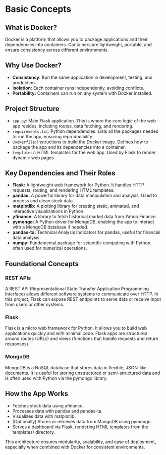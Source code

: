 # Basic Concepts

## What is Docker?
Docker is a platform that allows you to package applications and their dependencies into containers. Containers are lightweight, portable, and ensure consistency across different environments.

## Why Use Docker?
- **Consistency:** Run the same application in development, testing, and production.
- **Isolation:** Each container runs independently, avoiding conflicts.
- **Portability:** Containers can run on any system with Docker installed.

## Project Structure
- `app.py`: Main Flask application. This is where the core logic of the web app resides, including routes, data fetching, and rendering.
- `requirements.txt`: Python dependencies. Lists all the packages needed to run the app, ensuring reproducibility.
- `Dockerfile`: Instructions to build the Docker image. Defines how to package the app and its dependencies into a container.
- `templates/`: HTML templates for the web app. Used by Flask to render dynamic web pages.

## Key Dependencies and Their Roles
- **Flask:** A lightweight web framework for Python. It handles HTTP requests, routing, and rendering HTML templates.
- **pandas:** A powerful library for data manipulation and analysis. Used to process and clean stock data.
- **matplotlib:** A plotting library for creating static, animated, and interactive visualizations in Python.
- **yfinance:** A library to fetch historical market data from Yahoo Finance.
- **pymongo:** A Python driver for MongoDB, enabling the app to interact with a MongoDB database if needed.
- **pandas-ta:** Technical Analysis Indicators for pandas, useful for financial data analysis.
- **numpy:** Fundamental package for scientific computing with Python, often used for numerical operations.

## Foundational Concepts
### REST APIs
A REST API (Representational State Transfer Application Programming Interface) allows different software systems to communicate over HTTP. In this project, Flask can expose REST endpoints to serve data or receive input from users or other systems.

### Flask
Flask is a micro web framework for Python. It allows you to build web applications quickly and with minimal code. Flask apps are structured around routes (URLs) and views (functions that handle requests and return responses).

### MongoDB
MongoDB is a NoSQL database that stores data in flexible, JSON-like documents. It is useful for storing unstructured or semi-structured data and is often used with Python via the pymongo library.

## How the App Works
- Fetches stock data using yfinance.
- Processes data with pandas and pandas-ta.
- Visualizes data with matplotlib.
- (Optionally) Stores or retrieves data from MongoDB using pymongo.
- Serves a dashboard via Flask, rendering HTML templates from the templates/ directory.

This architecture ensures modularity, scalability, and ease of deployment, especially when combined with Docker for consistent environments.